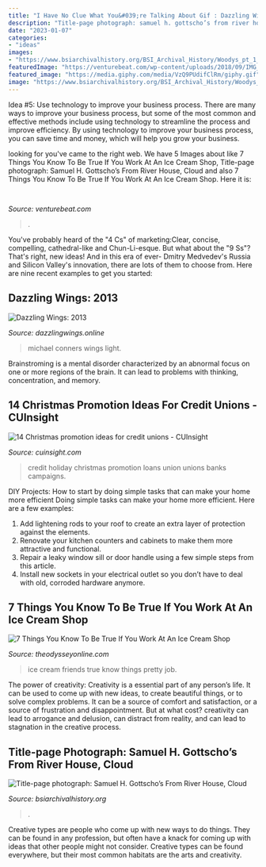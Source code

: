 ```yaml
---
title: "I Have No Clue What You&#039;re Talking About Gif : Dazzling Wings: 2013"
description: "Title-page photograph: samuel h. gottscho’s from river house, cloud"
date: "2023-01-07"
categories:
- "ideas"
images:
- "https://www.bsiarchivalhistory.org/BSI_Archival_History/Woodys_pt_1_files/droppedImage_6.jpg"
featuredImage: "https://venturebeat.com/wp-content/uploads/2018/09/IMG_20180903_102034.jpg?w=800"
featured_image: "https://media.giphy.com/media/VzQ9PUdifClRm/giphy.gif"
image: "https://www.bsiarchivalhistory.org/BSI_Archival_History/Woodys_pt_1_files/droppedImage_6.jpg"
---
```



Idea #5: Use technology to improve your business process.
There are many ways to improve your business process, but some of the most common and effective methods include using technology to streamline the process and improve efficiency. By using technology to improve your business process, you can save time and money, which will help you grow your business.

	

		
looking for  you've came to the right web. We have 5 Images about  like 7 Things You Know To Be True If You Work At An Ice Cream Shop, Title-page photograph: Samuel H. Gottscho’s From River House, Cloud and also 7 Things You Know To Be True If You Work At An Ice Cream Shop. Here it is:
		
    
## 

<img loading=lazy src="https://venturebeat.com/wp-content/uploads/2018/09/IMG_20180903_102034.jpg?w=800" onerror="this.onerror=null;this.src='https://tse4.mm.bing.net/th?id=OIP.nNiGKA4hmFZJMbo95pvDlQHaFj&amp;pid=15.1';" alt="">

_Source: venturebeat.com_

>. 

	

You've probably heard of the "4 Cs" of marketing:Clear, concise, compelling, cathedral-like and Chun-Li-esque. But what about the "9 Ss"? That's right, new ideas! And in this era of ever- Dmitry Medvedev's Russia and Silicon Valley's innovation, there are lots of them to choose from. Here are nine recent examples to get you started: 

    
## Dazzling Wings: 2013

<img loading=lazy src="http://4.bp.blogspot.com/-EXnCdSuI0eM/UmgpEFbLgZI/AAAAAAAAAvo/xJvkUZFIY7w/s320/Broken+light+bulb+file000362203086.jpg" onerror="this.onerror=null;this.src='https://tse1.mm.bing.net/th?id=OIP.LzBdXZkJi_Nnme1msC1l7AAAAA&amp;pid=15.1';" alt="Dazzling Wings: 2013">

_Source: dazzlingwings.online_

>michael conners wings light. 

	

Brainstroming is a mental disorder characterized by an abnormal focus on one or more regions of the brain. It can lead to problems with thinking, concentration, and memory.

    
## 14 Christmas Promotion Ideas For Credit Unions - CUInsight

<img loading=lazy src="http://thefinancialbrand.com/wp-content/uploads/2013/11/freedom_credit_union_holiday_loans-530x535.png" onerror="this.onerror=null;this.src='https://tse2.mm.bing.net/th?id=OIP.1gaOaWxZdIqzFmUfd_clVwHaHe&amp;pid=15.1';" alt="14 Christmas promotion ideas for credit unions - CUInsight">

_Source: cuinsight.com_

>credit holiday christmas promotion loans union unions banks campaigns. 

	

DIY Projects: How to start by doing simple tasks that can make your home more efficient
Doing simple tasks can make your home more efficient. Here are a few examples:
1. Add lightening rods to your roof to create an extra layer of protection against the elements.
2. Renovate your kitchen counters and cabinets to make them more attractive and functional.
3. Repair a leaky window sill or door handle using a few simple steps from this article. 
4. Install new sockets in your electrical outlet so you don’t have to deal with old, corroded hardware anymore.

    
## 7 Things You Know To Be True If You Work At An Ice Cream Shop

<img loading=lazy src="https://media.giphy.com/media/VzQ9PUdifClRm/giphy.gif" onerror="this.onerror=null;this.src='https://tse4.mm.bing.net/th?id=OIP.m17Uao8DnFV4Qkw2UXVS3gAAAA&amp;pid=15.1';" alt="7 Things You Know To Be True If You Work At An Ice Cream Shop">

_Source: theodysseyonline.com_

>ice cream friends true know things pretty job. 

	

The power of creativity:
Creativity is a essential part of any person’s life. It can be used to come up with new ideas, to create beautiful things, or to solve complex problems. It can be a source of comfort and satisfaction, or a source of frustration and disappointment. But at what cost? creativity can lead to arrogance and delusion, can distract from reality, and can lead to stagnation in the creative process.

    
## Title-page Photograph: Samuel H. Gottscho’s From River House, Cloud

<img loading=lazy src="https://www.bsiarchivalhistory.org/BSI_Archival_History/Woodys_pt_1_files/droppedImage_6.jpg" onerror="this.onerror=null;this.src='https://tse1.mm.bing.net/th?id=OIP.xuKVR7USLY4vQdB3z26TOgHaEh&amp;pid=15.1';" alt="Title-page photograph: Samuel H. Gottscho’s From River House, Cloud">

_Source: bsiarchivalhistory.org_

>. 

	

Creative types are people who come up with new ways to do things. They can be found in any profession, but often have a knack for coming up with ideas that other people might not consider. Creative types can be found everywhere, but their most common habitats are the arts and creativity.


